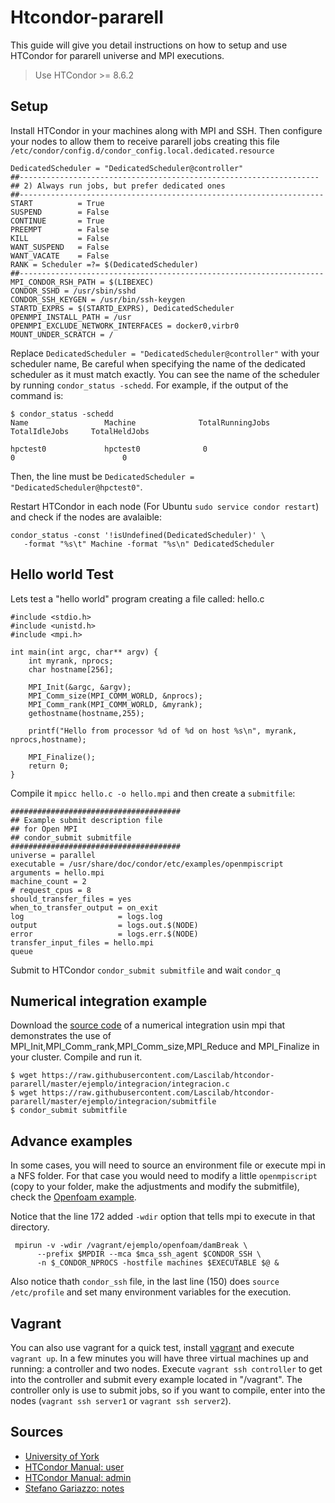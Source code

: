 # Htcondor-pararell
This guide will give you detail instructions on how to setup and use HTCondor for pararell universe and MPI executions.

> Use HTCondor >= 8.6.2

## Setup
Install HTCondor in your machines along with MPI and SSH. Then configure your nodes to allow them to receive pararell jobs creating this file `/etc/condor/config.d/condor_config.local.dedicated.resource`

```
DedicatedScheduler = "DedicatedScheduler@controller"
##-------------------------------------------------------------------
## 2) Always run jobs, but prefer dedicated ones
##--------------------------------------------------------------------
START          = True
SUSPEND        = False
CONTINUE       = True
PREEMPT        = False
KILL           = False
WANT_SUSPEND   = False
WANT_VACATE    = False
RANK = Scheduler =?= $(DedicatedScheduler) 
##--------------------------------------------------------------------
MPI_CONDOR_RSH_PATH = $(LIBEXEC)
CONDOR_SSHD = /usr/sbin/sshd
CONDOR_SSH_KEYGEN = /usr/bin/ssh-keygen
STARTD_EXPRS = $(STARTD_EXPRS), DedicatedScheduler
OPENMPI_INSTALL_PATH = /usr
OPENMPI_EXCLUDE_NETWORK_INTERFACES = docker0,virbr0
MOUNT_UNDER_SCRATCH = /
```

Replace `DedicatedScheduler = "DedicatedScheduler@controller"` with your scheduler name, Be careful when specifying the name of the dedicated scheduler as it must match exactly. You can see the name of the scheduler by running `condor_status -schedd`. For example, if the output of the command is:

```
$ condor_status -schedd
Name                 Machine              TotalRunningJobs           TotalIdleJobs     TotalHeldJobs

hpctest0             hpctest0              0                              0                        0
```

Then, the line must be `DedicatedScheduler = "DedicatedScheduler@hpctest0"`.

Restart HTCondor in each node (For Ubuntu `sudo service condor restart`) and check if the nodes are avalaible:
```
condor_status -const '!isUndefined(DedicatedScheduler)' \ 
   -format "%s\t" Machine -format "%s\n" DedicatedScheduler
```

## Hello world Test
Lets test a "hello world" program creating a file called: hello.c
```
#include <stdio.h>
#include <unistd.h>
#include <mpi.h>

int main(int argc, char** argv) {
    int myrank, nprocs;
    char hostname[256];

    MPI_Init(&argc, &argv);
    MPI_Comm_size(MPI_COMM_WORLD, &nprocs);
    MPI_Comm_rank(MPI_COMM_WORLD, &myrank);
    gethostname(hostname,255);

    printf("Hello from processor %d of %d on host %s\n", myrank, nprocs,hostname);

    MPI_Finalize();
    return 0;
}
```
Compile it `mpicc hello.c -o hello.mpi` and then create a `submitfile`:
```
######################################
## Example submit description file
## for Open MPI 
## condor_submit submitfile
######################################
universe = parallel
executable = /usr/share/doc/condor/etc/examples/openmpiscript
arguments = hello.mpi
machine_count = 2
# request_cpus = 8
should_transfer_files = yes
when_to_transfer_output = on_exit
log                     = logs.log
output                  = logs.out.$(NODE)
error                   = logs.err.$(NODE)
transfer_input_files = hello.mpi
queue
```

Submit to HTCondor `condor_submit submitfile` and wait `condor_q`

## Numerical integration example
Download the [source code](https://raw.githubusercontent.com/Lascilab/htcondor-pararell/master/ejemplo/integracion/integracion.c) of a numerical integration usin mpi that demonstrates the use of MPI_Init,MPI_Comm_rank,MPI_Comm_size,MPI_Reduce and MPI_Finalize in your cluster. Compile and run it.

```
$ wget https://raw.githubusercontent.com/Lascilab/htcondor-pararell/master/ejemplo/integracion/integracion.c
$ wget https://raw.githubusercontent.com/Lascilab/htcondor-pararell/master/ejemplo/integracion/submitfile
$ condor_submit submitfile
```

## Advance examples
In some cases, you will need to source an environment file or execute mpi in a NFS folder. For that case you would need to modify a little `openmpiscript` (copy to your folder, make the adjustments and modify the submitfile), check the [Openfoam example](https://github.com/Lascilab/htcondor-pararell/tree/master/ejemplo/openfoam). 

Notice that the line 172 added `-wdir` option that tells mpi to execute in that directory.

```
 mpirun -v -wdir /vagrant/ejemplo/openfoam/damBreak \
      --prefix $MPDIR --mca $mca_ssh_agent $CONDOR_SSH \ 
      -n $_CONDOR_NPROCS -hostfile machines $EXECUTABLE $@ &
```

Also notice thath `condor_ssh` file, in the last line (150) does `source /etc/profile` and set many environment variables for the execution.



## Vagrant
You can also use vagrant for a quick test, install [vagrant](https://www.vagrantup.com/) and execute `vagrant up`. In a few minutes you will have three virtual machines up and running: a controller and two nodes. Execute `vagrant ssh controller` to get into the controller and submit every example located in "/vagrant". The controller only is use to submit jobs, so if you want to compile, enter into the nodes (`vagrant ssh server1` or `vagrant ssh server2`).

## Sources
 - [University of York](https://wiki.york.ac.uk/display/RHPC/HTCondor)
 - [HTCondor Manual: user](http://research.cs.wisc.edu/htcondor/manual/v8.6/2_9Parallel_Applications.html)
 - [HTCondor Manual: admin](http://research.cs.wisc.edu/htcondor/manual/v8.6/3_14Setting_Up.html#SECTION004148000000000000000)
 - [Stefano Gariazzo: notes](http://personalpages.to.infn.it/~gariazzo/htcondor/parallel.html)
